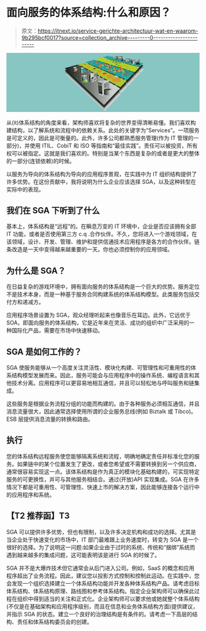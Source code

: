 # 面向服务的体系结构:什么和原因？

> 原文：<https://itnext.io/service-gerichte-architectuur-wat-en-waarom-9b295bcf0017?source=collection_archive---------0----------------------->

![](img/168e2b783bf4f86a7259ec233d999b0a.png)

从(it)体系结构的角度来看，架构师喜欢将复杂的世界变得清晰易懂。我们喜欢构建结构，以了解系统和流程中的依赖关系。此处的关键字为“Services”。一项服务是可定义的，因此是可衡量的。此外，许多公司都熟悉服务管理(作为 IT 管理的一部分)，并使用 ITIL、CobiT 和 ISO 等指南和“最佳实践”。责任可以被投资，所有权可以被指定。这就是我们喜欢的。特别是当某个东西是复杂的或者是更大的整体的一部分(连锁依赖)的时候。

以服务为导向的体系结构为导向的应用程序景观，在实践中为 IT 组织结构提供了许多优势。在这份贡献中，我将说明为什么企业应该选择 SGA，以及这种转型在实际中的表现。

## **我们在 SGA** 下听到了什么

基本上，体系结构是“远程”的。在瞬息万变的 IT 环境中，企业是否应该拥有全部 IT 功能，或者是否使用第三方 c.q .合作伙伴。不久，您将进入一个游戏领域，在该领域，设计、开发、管理、维护和提供信通技术应用程序是各方的合作伙伴。链条改造是一天中变得越来越重要的一天。你也必须控制你的应用领域。

## **为什么是 SGA？**

在日益复杂的游戏环境中，拥有面向服务的体系结构是一个巨大的优势。服务定位不是技术本身，而是一种基于服务合同构建系统的体系结构模型。此类服务包括交付方和递减方。

应用程序场景设置为 SGA，观众经理听起来也像音乐在耳边。此外，它远优于 SOA，即面向服务的体系结构，它是近年来在灵活、成功的组织中广泛采用的一种国际化产品，需要在市场中快速移动。

## **SGA 是如何工作的？**

SGA 使服务能够从一个高度关注灵活性、模块化构建、可管理性和可重用性的体系结构模型发展而来。因此，服务可能会与应用程序中的操作系统、编程语言和其他技术分离。应用程序可以更容易地相互通信，并且可以轻松地与呼叫服务和链集成。

这些服务是根据业务流程分组的功能而构建的。由于各种服务必须相互通信，并且消息流量很大，因此通常选择使用所谓的企业服务总线(例如 Biztalk 或 Tibco)。ESB 层提供消息流量的转换和路由。

## **执行**

您的体系结构远程服务使您能够隔离系统和流程，明确地确定责任并标准化您的服务。如果链中的某个位置发生了更改，或者您希望或不需要转换到另一个供应商，通常很容易实现这一点。该体系结构是作为真正的模块化基础构建的，可实现特定服务的可更换性，并可与其他服务相结合。通过(开放)API 实现集成。SGA 在许多情况下都是可重用性、可管理性、快速上市的解决方案，因此能够连接各个运行中的应用程序和系统。

## 【T2 推荐函】T3

SGA 可以提供许多优势，但也有限制，以及许多决定机构和成功的选择。尤其是当企业处于快速变化的市场中，IT 部门最难跟上业务速度时，转变为 SGA 是一个很好的选择。为了说明这一问题:如果企业由于过时的系统、传统和“捆绑”系统而遇到越来越多的集成问题，这可能表明该是进行 SGA 的时候了。

SGA 并不是大爆炸技术但它通常会从后门进入公司。例如，SaaS 的概念和应用程序超出了业务流程。因此，建议您以投影方式控制和控制此运动。在实践中，您会发现一个组织选择建立一个体系结构功能并开发各种体系结构产品。请考虑目标体系结构、体系结构原理、路线图和参考体系结构。指定企业架构师可以确保此过程在组织中得到适当的关注和正式化。企业架构师可以要求他或她就整个体系结构(不仅是在基础架构和应用程序级别，而且在信息和业务体系结构方面)提供建议，并指示 SGA 的状态。建立一个良好的治理结构是有条件的。请考虑一下高层的结构、责任和体系结构委员会的创建。